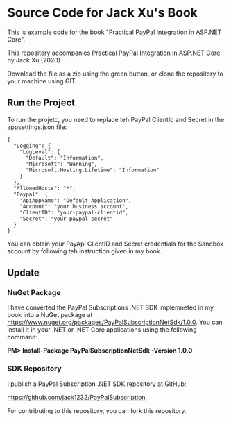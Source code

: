 # Source Code for Jack Xu's Book

This is example code for the  book "Practical PayPal Integration in ASP.NET Core".

This repository accompanies <a href="https://drxudotnet.com">Practical PayPal Integration in ASP.NET Core</a> by Jack Xu (2020)

Download the file as a zip using the green button, or clone the repository to your machine using GIT.

## Run the Project

To run the projetc, you need to replace teh PayPal ClientId and Secret in the appsettings.json file:

```
{
  "Logging": {
    "LogLevel": {
      "Default": "Information",
      "Microsoft": "Warning",
      "Microsoft.Hosting.Lifetime": "Information"
    }
  },
  "AllowedHosts": "*",
  "Paypal": {
    "ApiAppName": "Default Application", 
    "Account": "your business account",
    "ClientID": "your-paypal-clientid",
    "Secret": "your-paypal-secret"
  }
}
```

You can obtain your PayApl ClientID and Secret credentials for the Sandbox account by following teh instruction given in my book. 

## Update

### NuGet Package

I have converted the PayPal Subscriptions .NET SDK implemneted in my book into a NuGet package at https://www.nuget.org/packages/PayPalSubscriptionNetSdk/1.0.0.
You can install it in your .NET or .NET Core applications using the following command:

__PM> Install-Package PayPalSubscriptionNetSdk -Version 1.0.0__

### SDK Repository

I publish a PayPal Subscription .NET SDK repository at GitHub:

https://github.com/jack1232/PayPalSubscription. 

For contributing to this repository, you can fork this repository.
